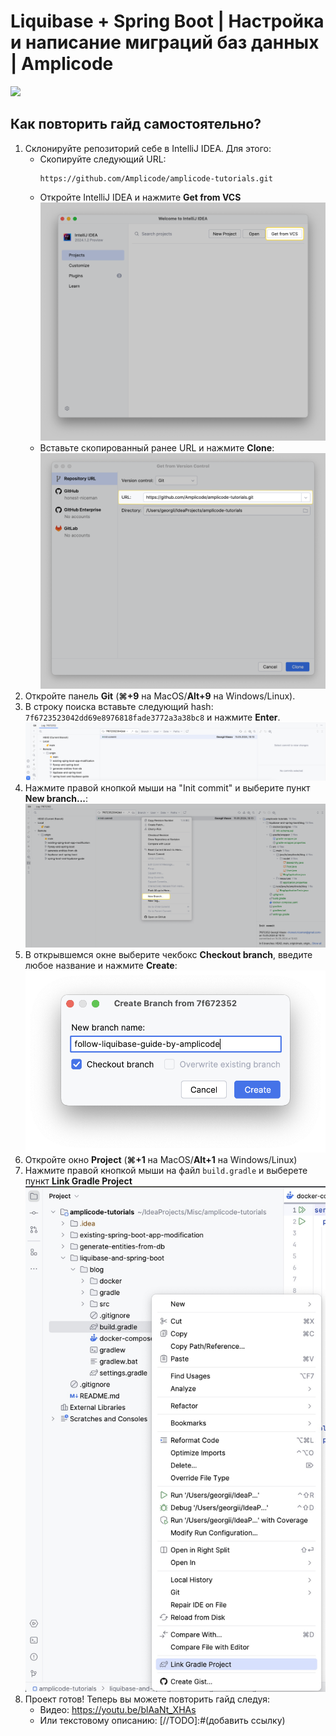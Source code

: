 # Liquibase + Spring Boot | Настройка и написание миграций баз данных | Amplicode

[![](https://i3.ytimg.com/vi/blAaNt_XHAs/maxresdefault.jpg)](http://www.youtube.com/watch?v=blAaNt_XHAs)

## Как повторить гайд самостоятельно?

1. Склонируйте репозиторий себе в IntelliJ IDEA. Для этого:
   * Скопируйте следующий URL:
       ```
       https://github.com/Amplicode/amplicode-tutorials.git
       ```
   * Откройте IntelliJ IDEA и нажмите **Get from VCS**
       ![get-from-vcs.png](img/get-from-vcs.png)
   * Вставьте скопированный ранее URL и нажмите **Clone**:
       ![clone-project.png](img/clone-project.png)
2. Откройте панель **Git** (**⌘+9** на MacOS/**Alt+9** на Windows/Linux).
3. В строку поиска вставьте следующий hash: `7f6723523042dd69e8976818fade3772a3a38bc8` и нажмите **Enter**.
    ![git-hash.png](img/git-hash.png)
4. Нажмите правой кнопкой мыши на "Init commit" и выберите пункт **New branch...**:
    ![new-branch.png](img/new-branch.png)
5. В открывшемся окне выберите чекбокс **Checkout branch**, введите любое название и нажмите **Create**:
    ![create-new-branch.png](img/create-new-branch.png)
6. Откройте окно **Project** (**⌘+1** на MacOS/**Alt+1** на Windows/Linux)
7. Нажмите правой кнопкой мыши на файл `build.gradle` и выберете пункт **Link Gradle Project**
   ![configure-project.jpeg](img/configure-project.jpeg)
8. Проект готов! Теперь вы можете повторить гайд следуя:
    * Видео: https://youtu.be/blAaNt_XHAs
    * Или текстовому описанию: [//TODO]:#(добавить ссылку)
